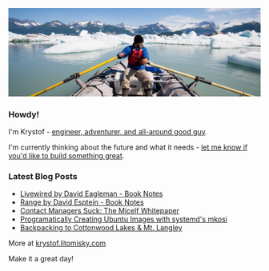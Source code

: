![Krystof on an Adventure!](https://raw.githubusercontent.com/krystofl/krystofl/master/banner.jpg)

### Howdy!

I'm Krystof -
[engineer, adventurer, and all-around good guy](https://krystof.litomisky.com/about/?utm_source=krystofl_github).

I'm currently thinking about the future and what it needs -
[let me know if you'd like to build something great](https://krystof.litomisky.com/contact/?utm_source=krystofl_github).

### Latest Blog Posts
- [Livewired by David Eagleman - Book Notes](https://krystof.litomisky.com/2020/12/25/livewired-book-notes/?utm_source=krystofl_github)
- [Range by David Esptein - Book Notes](https://krystof.litomisky.com/2020/11/29/range-book-notes/?utm_source=krystofl_github)
- [Contact Managers Suck: The Micelf Whitepaper](https://krystof.litomisky.com/2020/10/05/contact-managers-suck-micelf-whitepaper/?utm_source=krystofl_github)
- [Programatically Creating Ubuntu Images with systemd's mkosi](https://krystof.litomisky.com/2020/09/08/mkosi-for-ubuntu/?utm_source=krystofl_github)
- [Backpacking to Cottonwood Lakes & Mt. Langley](https://krystof.litomisky.com/2020/07/06/cottonwood-lakes/?utm_source=krystofl_github)

More at [krystof.litomisky.com](https://krystof.litomisky.com/?utm_source=krystofl_github)


Make it a great day!
